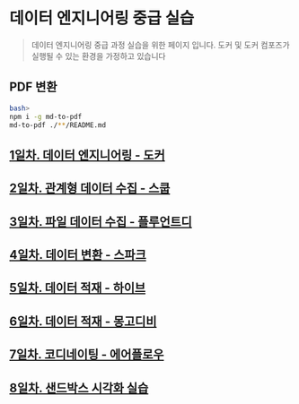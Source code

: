 # 데이터 엔지니어링 중급 실습
> 데이터 엔지니어링 중급 과정 실습을 위한 페이지 입니다. 도커 및 도커 컴포즈가 실행될 수 있는 환경을 가정하고 있습니다

## PDF 변환
```bash
bash>
npm i -g md-to-pdf
md-to-pdf ./**/README.md
```


## [1일차. 데이터 엔지니어링 - 도커](https://github.com/psyoblade/data-engineer-intermediate-training/tree/master/basic/README.md)

## [2일차. 관계형 데이터 수집 - 스쿱](https://github.com/psyoblade/data-engineer-intermediate-training/tree/master/day1/README.md)
        
## [3일차. 파일 데이터 수집 - 플루언트디](https://github.com/psyoblade/data-engineer-intermediate-training/tree/master/day2/README.md)
        
## [4일차. 데이터 변환 - 스파크](https://github.com/psyoblade/data-engineer-intermediate-training/tree/master/day3/README.md)
        
## [5일차. 데이터 적재 - 하이브](https://github.com/psyoblade/data-engineer-intermediate-training/tree/master/day4/README.md)
        
## [6일차. 데이터 적재 - 몽고디비](https://github.com/psyoblade/data-engineer-intermediate-training/tree/master/day5/README.md)

## [7일차. 코디네이팅 - 에어플로우](https://github.com/psyoblade/data-engineer-intermediate-training/tree/master/day6/README.md)

## [8일차. 샌드박스 시각화 실습](https://github.com/psyoblade/data-engineer-intermediate-training/tree/master/day7/README.md)


